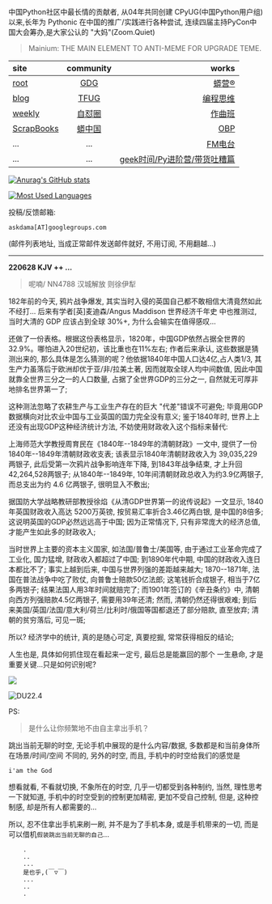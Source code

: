 中国Python社区中最长情的贡献者, 从04年共同创建 CPyUG(中国Python用户组)以来,长年为 Pythonic 在中国的推广/实践进行各种尝试, 连续四届主持PyCon中国大会筹办,是大家公认的 "大妈"(Zoom.Quiet)

> Mainium: THE MAIN ELEMENT TO ANTI-MEME FOR UPGRADE TEME.

| site | community | works |
| :-----| :----: | ----: |
| [root](http://zoomquiet.io/) | [GDG](https://blog.zhgdg.org/) | [蟒营®](https://doc.101.camp/) |
| [blog](https://blog.zoomquiet.io/pages/zoomquiet.html) | [TFUG](http://zh.tfug.world/) | [编程思维](https://py.101.camp/) |
| [weekly](http://weekly.pychina.org/) | [自怼圈](https://du.101.camp/) | [作曲班](https://mu.101.camp/) |
| [ScrapBooks](https://zoomquiet.io/collection.html) | [蟒中国](https://pychina.org/) | [OBP](https://zoomquiet.io/obp/index.html) |
| ... | ... | [FM电台](https://fm.101.camp/) |
| ... | ... | [geek时间/Py进阶营/带货吐糟篇](https://fm.101.camp/2020/geek2py-dama.html) |


[![Anurag's GitHub stats](https://github-readme-stats.vercel.app/api?username=zoomquiet&show_icons=true&count_private=true&include_all_commits=true&layout=compact&theme=panda)](https://blog.zoomquiet.io)

[![Most Used Languages](https://github-readme-stats.vercel.app/api/top-langs/?username=zoomquiet&theme=panda&card_width=445&layout=compact&show_icons=true&hide=javascript,html,php,Smarty,XSLT,TeX,C++,CSS)](https://zoomquiet.io)


投稿/反馈邮箱:

    askdama[AT]googlegroups.com

(邮件列表地址, 
当成正常邮件发送邮件就好, 不用订阅, 不用翻越...)




-----------------------------------------
**220628 KJV ++ ...**


> 呢喃/ NN4788 汉城解放 则徐伊犁





182年前的今天, 鸦片战争爆发, 其实当时入侵的英国自己都不敢相信大清竟然如此不经打... 后来有学者[英]麦迪森/Angus Maddison 世界经济千年史 中也推测过, 当时大清的 GDP 应该占到全球 30%+, 为什么会输实在值得感叹...

还做了一份表格。根据这份表格显示，1820年，中国GDP依然占据全世界的32.9%。哪怕进入20世纪初，该比重也在11%左右; 作者后来承认, 这些数据是猜测出来的, 那么具体是怎么猜测的呢？他依据1840年中国人口达4亿,占人类1/3, 其生产力虽落后于欧洲却优于亚/非/拉美土著, 因而就取全球人均中间数值, 因此中国就靠全世界三分之一的人口数量, 占据了全世界GDP的三分之一, 自然就无可厚非地排名世界第一了;

这种测法忽略了农耕生产与工业生产存在的巨大 "代差"错误不可避免; 毕竟用GDP数据横向对比农业中国与工业英国的国力完全没有意义; 鉴于1840年时, 世界上上还没有出现GDP这种经济统计方法, 不妨使用财政收入这个指标来替代:

上海师范大学教授周育民在《1840年--1849年的清朝财政》一文中, 提供了一份1840年--1849年清朝财政收支表; 该表显示1840年清朝财政收入为 39,035,229两银子, 此后受第一次鸦片战争影响连年下降, 到1843年战争结束, 才上升回42,264,528两银子; 从1840年--1849年, 10年间清朝财政总收入为约3.9亿两银子, 而总支出为约 4.6 亿两银子, 很明显入不敷出;

据国防大学战略教研部教授徐焰《从清GDP世界第一的讹传说起》一文显示, 1840年英国财政收入高达 5200万英镑, 按贸易汇率折合3.46亿两白银, 是中国的8倍多; 这说明英国的GDP必然远远高于中国; 因为正常情况下, 只有非常庞大的经济总值, 才能产生如此多的财政收入; 

当时世界上主要的资本主义国家, 如法国/普鲁士/美国等, 由于通过工业革命完成了工业化, 国力猛增, 财政收入都超过了中国; 到1890年代中期, 中国的财政收入连日本都比不了; 事实上越到后来, 中国与世界列强的差距越来越大; 1870--1871年, 法国在普法战争中吃了败仗, 向普鲁士赔款50亿法郎; 这笔钱折合成银子, 相当于7亿多两银子; 结果法国人用3年时间就赔完了; 而1901年签订的《辛丑条约》中, 清朝向西方列强赔款4.5亿两银子, 需要用39年还清; 然而, 清朝仍然还得很艰难; 到后来美国/英国/法国/意大利/荷兰/比利时/俄国等国都退还了部分赔款, 直至放弃; 清朝的贫穷落后, 可见一斑;

所以? 经济学中的统计, 真的是随心可定, 真要挖掘, 常常获得相反的结论;

人生也是, 具体如何抓住现在看起来一定亏, 最后总是能赢回的那个 一生悬命, 才是重要关键...只是如何识别呢?


![](https://ipic.zoomquiet.top/2022-06-27-zq42-today-card-2206.028.jpeg)


![DU22.4](https://ipic.zoomquiet.top/2022-04-30-220430DU6y_zip.jpg!/fw/420)






PS:
> 是什么让你频繁地不由自主拿出手机？

跳出当前无聊的时空,
无论手机中展现的是什么内容/数据,
多数都是和当前身体所在场景/时间/空间 不同的,
另外的时空,
而且, 手机中的时空给我们的感觉是

    i'am the God

想看就看, 不看就切换,
不象所在的时空, 几乎一切都受到各种制约,
当然,
理性思考一下就知道,
手机中的时空受到的控制更加精密, 更加不受自己控制,
但是, 这种控制感,
却是所有人都需要的...

所以, 
忍不住拿出手机来刷一刷,
并不是为了手机本身, 或是手机带来的一切,
而是可以借机`假装跳出当前无聊的自己`...



```
    .
    ..
    ...
    是也乎,(￣▽￣)
    ...
    ..
    .
```



